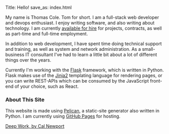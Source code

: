 Title: Hello!
save_as: index.html

My name is Thomas Cole. Tom for short. I am a full-stack web developer and devops enthusiast. I enjoy writing software, and also writing about technology. I am currently [available for hire](contact/) for projects, contracts, as well as part-time and full-time employment.

In addition to web development, I have spent time doing technical support and training, as well as system and network administration. As a small-business IT consultant I've had to learn a little bit about a lot of different things over the years.

Currently I'm working with the [Flask](https://palletsprojects.com/p/flask/) framework, which is written in Python. Flask makes use of the [Jinja2](https://palletsprojects.com/p/jinja/) templating language for rendering pages, or you can write REST-APIs which can be consumed by the JavaScript front-end of your choice, such as React.

### About This Site

This website is made using [Pelican](https://blog.getpelican.com/), a static-site generator also written in Python. I am currently using [GitHub Pages](https://pages.github.com) for hosting.


[Deep Work, by Cal Newport](http://www.calnewport.com/books/deep-work/)